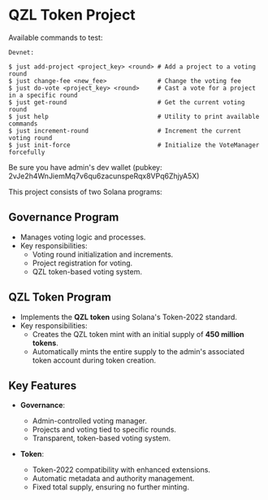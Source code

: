 # QZL Token Project

Available commands to test:
```shell
Devnet:

$ just add-project <project_key> <round> # Add a project to a voting round
$ just change-fee <new_fee>              # Change the voting fee
$ just do-vote <project_key> <round>     # Cast a vote for a project in a specific round
$ just get-round                         # Get the current voting round
$ just help                              # Utility to print available commands
$ just increment-round                   # Increment the current voting round
$ just init-force                        # Initialize the VoteManager forcefully
```
Be sure you have admin's dev wallet (pubkey: 2vJe2h4WnJiemMq7v6qu6zacunspeRqx8VPq6ZhjyA5X)

This project consists of two Solana programs:

## Governance Program
- Manages voting logic and processes.
- Key responsibilities:
  - Voting round initialization and increments.
  - Project registration for voting.
  - QZL token-based voting system.

## QZL Token Program
- Implements the **QZL token** using Solana's Token-2022 standard.
- Key responsibilities:
  - Creates the QZL token mint with an initial supply of **450 million tokens**.
  - Automatically mints the entire supply to the admin's associated token account during token creation.

## Key Features
- **Governance**:
  - Admin-controlled voting manager.
  - Projects and voting tied to specific rounds.
  - Transparent, token-based voting system.
  
- **Token**:
  - Token-2022 compatibility with enhanced extensions.
  - Automatic metadata and authority management.
  - Fixed total supply, ensuring no further minting.

